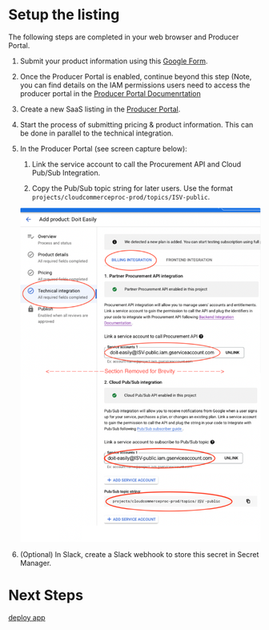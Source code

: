 # Setup the listing

The following steps are completed in your web browser and Producer Portal.

1. Submit your product information using this [Google Form][1].

1. Once the Producer Portal is enabled, continue beyond this step (Note, you can find details on the IAM permissions users need to access the producer portal in the [Producer Portal Documenrtation][3]

1. Create a new SaaS listing in the [Producer Portal][2]. 

1. Start the process of submitting pricing & product information. This can be done in parallel to the technical integration.  

1. In the Producer Portal (see screen capture below):

   1. Link the service account to call the Procurement API and Cloud Pub/Sub Integration.

   1. Copy the Pub/Sub topic string for later users.
       Use the format `projects/cloudcommerceproc-prod/topics/ISV-public`.
      
    ![Diagram](../../img/proc-api-screen-cap.png)  

1. (Optional) In Slack, create a Slack webhook to store this secret in Secret Manager.


# Next Steps

[deploy app](3-deploy-app.md)


[1]: https://docs.google.com/forms/d/e/1FAIpQLSfddn4mwKnqtLNQ-m7IgRZ-bgTz4BOsrEDWCf3XBjc_ogKNnA/viewform
[2]: https://console.cloud.google.com/producer-portal
[3]: https://cloud.google.com/marketplace/docs/partners/access-control
